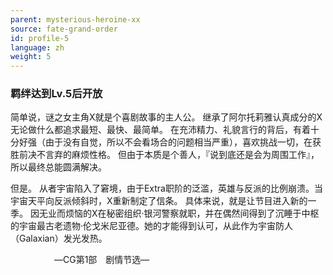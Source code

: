 ```yaml
---
parent: mysterious-heroine-xx
source: fate-grand-order
id: profile-5
language: zh
weight: 5
---
```


### 羁绊达到Lv.5后开放

简单说，谜之女主角X就是个喜剧故事的主人公。
继承了阿尔托莉雅认真成分的X无论做什么都追求最短、最快、最简单。
在充沛精力、礼貌言行的背后，有着十分好强（由于没有自觉，所以不会看场合的问题相当严重），喜欢挑战一切，在获胜前决不言弃的麻烦性格。
但由于本质是个善人，『说到底还是会为周围工作』，所以最终总能圆满解决。

但是。
从者宇宙陷入了窘境，由于Extra职阶的泛滥，英雄与反派的比例崩溃。当宇宙天平向反派倾斜时，X重新制定了信条。
具体来说，就是让节目进入新的一季。
因无业而烦恼的X在秘密组织·银河警察就职，并在偶然间得到了沉睡于中枢的宇宙最古老遗物·伦戈米尼亚德。她的才能得到认可，从此作为宇宙防人（Galaxian）发光发热。

　　　　　―CG第1部　剧情节选―
